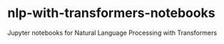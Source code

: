 # nlp-with-transformers-notebooks
Jupyter notebooks for Natural Language Processing with Transformers
